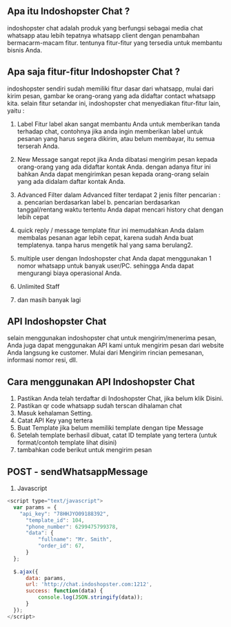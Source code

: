 ## Apa itu Indoshopster Chat ?
indoshopster chat adalah produk yang berfungsi sebagai media chat whatsapp atau lebih tepatnya whatsapp client dengan penambahan bermacarm-macam fitur. tentunya fitur-fitur yang tersedia untuk membantu bisnis Anda.

## Apa saja fitur-fitur Indoshopster Chat ?
indoshopster sendiri sudah memiliki fitur dasar dari whatsapp, mulai dari kirim pesan, gambar ke orang-orang yang ada didaftar contact whatsapp kita. selain fitur setandar ini, indoshopster chat menyediakan fitur-fitur lain, yaitu :

1. Label
Fitur label akan sangat membantu Anda untuk memberikan tanda terhadap chat, contohnya jika anda ingin memberikan label untuk pesanan yang harus segera dikirim, atau belum membayar, itu semua terserah Anda.

2. New Message
sangat repot jika Anda dibatasi mengirim pesan kepada orang-orang yang ada didaftar kontak Anda. dengan adanya fitur ini bahkan Anda dapat mengirimkan pesan kepada orang-orang selain yang ada didalam daftar kontak Anda.

3. Advanced Filter
dalam Advanced filter terdapat 2 jenis filter pencarian :
a. pencarian berdasarkan label
b. pencarian berdasarkan tanggal/rentang waktu tertentu
Anda dapat mencari history chat dengan lebih cepat

4. quick reply / message template
fitur ini memudahkan Anda dalam membalas pesanan agar lebih cepat, karena sudah Anda buat templatenya. tanpa harus mengetik hal yang sama berulang2.

5. multiple user
dengan Indoshopster chat Anda dapat menggunakan 1 nomor whatsapp untuk banyak user/PC. sehingga Anda dapat mengurangi biaya operasional Anda.

6. Unlimited Staff
7. dan masih banyak lagi

## API Indoshopster Chat
selain menggunakan indoshopster chat untuk mengirim/menerima pesan, Anda juga dapat menggunakan API kami untuk mengirim pesan dari website Anda langsung ke customer. Mulai dari Mengirim rincian pemesanan, informasi nomor resi, dll.

## Cara menggunakan API Indoshopster Chat
1. Pastikan Anda telah terdaftar di Indoshopster Chat, jika belum klik Disini.
2. Pastikan qr code whatsapp sudah terscan dihalaman chat
3. Masuk kehalaman Setting.
4. Catat API Key yang tertera
5. Buat Template jika belum memiliki template dengan tipe Message
6. Setelah template berhasil dibuat, catat ID template yang tertera (untuk format/contoh template lihat disini)
7. tambahkan code berikut untuk mengirim pesan

## POST - sendWhatsappMessage
1. Javascript
```javascript
<script type="text/javascript">
  var params = {
    "api_key": "78HHJYO09188392",
	  "template_id": 104,
	  "phone_number": 6299475799378,
	  "data": {
		  "fullname": "Mr. Smith",
		  "order_id": 67,
	  }
  };
  
  $.ajax({
      data: params,
      url: 'http://chat.indoshopster.com:1212',                      
      success: function(data) {
          console.log(JSON.stringify(data));
      }
  });
</script>
```
